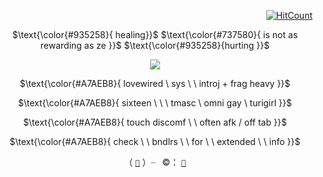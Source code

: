 
 
</div>

<div align="right">
 
 [![HitCount](https://img.shields.io/endpoint?url=https%3A%2F%2Fhits.dwyl.com%2Flovewired%2Flovewired.json&style=flat-square&label=Views%20%3A&labelColor=%230D1117&color=%230D1117)](http://hits.dwyl.com/lovewired/lovewired)
 
 </div>

<div align="center">
  
  $\text{\color{#935258}{ healing}}$ $\text{\color{#737580}{ is not as rewarding as ze }}$ $\text{\color{#935258}{hurting }}$

  [![](https://i.postimg.cc/QNkDWPMy/ezgif-6-6984f28ddc.webp)](https://www.tumblr.com/strawberrysnipes/742945118883020800/heavymedic-rentry-graphics?source=share)

 $\text{\color{#A7AEB8}{ lovewired \ sys \ \ introj + frag heavy }}$

 $\text{\color{#A7AEB8}{ sixteen \ \ \ tmasc \ omni gay \ turigirl }}$

 $\text{\color{#A7AEB8}{ touch discomf \ \ often afk / off tab }}$

 $\text{\color{#A7AEB8}{ check \ \ bndlrs \ \ for \ \ extended \ \ info  }}$

 （ [`🍖`](https://bundlrs.cc/artists) ）╴ ©： [`🥩`](https://www.tumblr.com/strawberrysnipes/742945118883020800/heavymedic-rentry-graphics?source=share)
